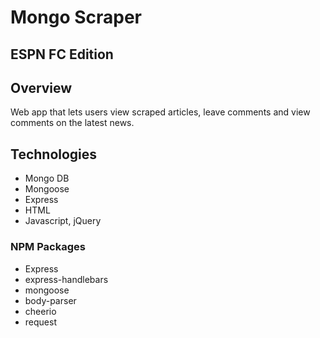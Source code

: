 # Mongo Scraper
## ESPN FC Edition

## Overview
Web app that lets users view scraped articles, leave comments and view comments on the latest news.


## Technologies
* Mongo DB
* Mongoose
* Express
* HTML
* Javascript, jQuery


### NPM Packages
* Express
* express-handlebars
* mongoose
* body-parser
* cheerio
* request
